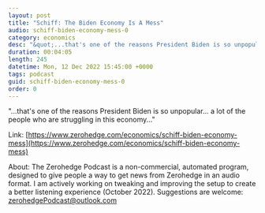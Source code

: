 ```yaml
---
layout: post
title: "Schiff: The Biden Economy Is A Mess"
audio: schiff-biden-economy-mess-0
category: economics
desc: "&quot;...that's one of the reasons President Biden is so unpopular... a lot of the people who are struggling in this economy...&quot;"
duration: 00:04:05
length: 245
datetime: Mon, 12 Dec 2022 15:45:00 +0000
tags: podcast
guid: schiff-biden-economy-mess-0
order: 0
---
```

&quot;...that's one of the reasons President Biden is so unpopular... a lot of the people who are struggling in this economy...&quot;

Link: [https://www.zerohedge.com/economics/schiff-biden-economy-mess](https://www.zerohedge.com/economics/schiff-biden-economy-mess)

About: The Zerohedge Podcast is a non-commercial, automated program, designed to give people a way to get news from Zerohedge in an audio format.  I am actively working on tweaking and improving the setup to create a better listening experience (October 2022).  Suggestions are welcome: [zerohedgePodcast@outlook.com](mailto:zerohedgePodcast@outlook.com)
